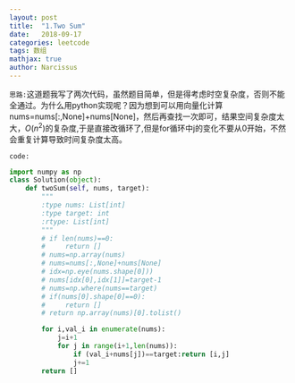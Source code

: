 ```yaml
---
layout: post
title:  "1.Two Sum"
date:   2018-09-17
categories: leetcode
tags: 数组
mathjax: true
author: Narcissus
---
```




`思路:`这道题我写了两次代码，虽然题目简单，但是得考虑时空复杂度，否则不能全通过。为什么用python实现呢？因为想到可以用向量化计算nums=nums[:,None]+nums[None]，然后再查找一次即可，结果空间复杂度太大，$O(n^2)$的复杂度,于是直接改循环了,但是for循环中j的变化不要从0开始，不然会重复计算导致时间复杂度太高。

`code:`

```python
import numpy as np
class Solution(object):
    def twoSum(self, nums, target):
        """
        :type nums: List[int]
        :type target: int
        :rtype: List[int]
        """
        # if len(nums)==0:
        #     return []
        # nums=np.array(nums)
        # nums=nums[:,None]+nums[None]
        # idx=np.eye(nums.shape[0]))
        # nums[idx[0],idx[1]]=target-1
        # nums=np.where(nums==target)
        # if(nums[0].shape[0]==0):
        #     return []
        # return np.array(nums)[0].tolist()

        for i,val_i in enumerate(nums):
            j=i+1
            for j in range(i+1,len(nums)):
                if (val_i+nums[j])==target:return [i,j]
                j+=1
        return []

```

